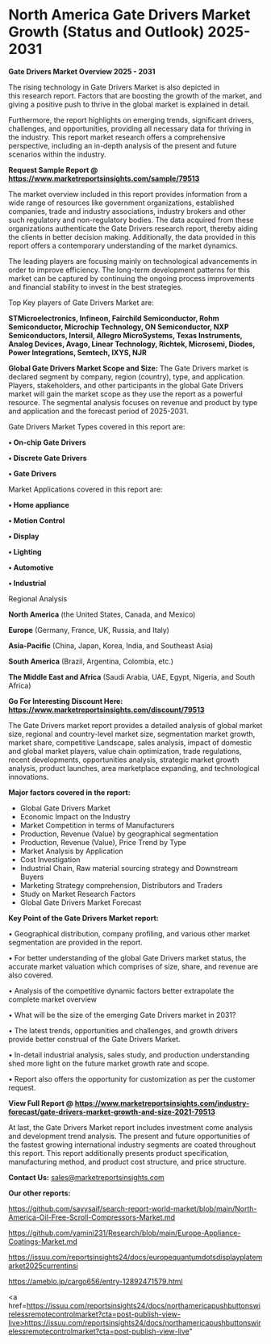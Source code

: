 # North America Gate Drivers Market Growth (Status and Outlook) 2025-2031

<Strong> Gate Drivers Market Overview 2025 - 2031</strong>

The rising technology in Gate Drivers Market is also depicted in this research report. Factors that are boosting the growth of the market, and giving a positive push to thrive in the global market is explained in detail.

Furthermore, the report highlights on emerging trends, significant drivers, challenges, and opportunities, providing all necessary data for thriving in the industry. This report market research offers a comprehensive perspective, including an in-depth analysis of the present and future scenarios within the industry.

<strong>Request Sample Report @ <a href=https://www.marketreportsinsights.com/sample/79513>https://www.marketreportsinsights.com/sample/79513</a></strong>

The market overview included in this report provides information from a wide range of resources like government organizations, established companies, trade and industry associations, industry brokers and other such regulatory and non-regulatory bodies. The data acquired from these organizations authenticate the Gate Drivers research report, thereby aiding the clients in better decision making. Additionally, the data provided in this report offers a contemporary understanding of the market dynamics.

The leading players are focusing mainly on technological advancements in order to improve efficiency. The long-term development patterns for this market can be captured by continuing the ongoing process improvements and financial stability to invest in the best strategies.

Top Key players of Gate Drivers Market are:

<strong>STMicroelectronics, Infineon, Fairchild Semiconductor, Rohm Semiconductor, Microchip Technology, ON Semiconductor, NXP Semiconductors, Intersil, Allegro MicroSystems, Texas Instruments, Analog Devices, Avago, Linear Technology, Richtek, Microsemi, Diodes, Power Integrations, Semtech, IXYS, NJR</strong>

<strong><b>Global Gate Drivers Market Scope and Size:</b></strong>
The Gate Drivers market is declared segment by company, region (country), type, and application. Players, stakeholders, and other participants in the global Gate Drivers market will gain the market scope as they use the report as a powerful resource. The segmental analysis focuses on revenue and product by type and application and the forecast period of 2025-2031.

Gate Drivers Market Types covered in this report are:

<strong>• On-chip Gate Drivers

• Discrete Gate Drivers

• Gate Drivers</strong>

Market Applications covered in this report are:

<strong>• Home appliance

• Motion Control

• Display

• Lighting

• Automotive

• Industrial</strong> 

Regional Analysis

<strong>North America</strong> (the United States, Canada, and Mexico)

<strong>Europe</strong> (Germany, France, UK, Russia, and Italy)

<strong>Asia-Pacific</strong> (China, Japan, Korea, India, and Southeast Asia)

<strong>South America</strong> (Brazil, Argentina, Colombia, etc.)

<strong>The Middle East and Africa</strong> (Saudi Arabia, UAE, Egypt, Nigeria, and South Africa)

<strong>Go For Interesting Discount Here: <a href=https://www.marketreportsinsights.com/discount/79513>https://www.marketreportsinsights.com/discount/79513</a></strong>

The Gate Drivers market report provides a detailed analysis of global market size, regional and country-level market size, segmentation market growth, market share, competitive Landscape, sales analysis, impact of domestic and global market players, value chain optimization, trade regulations, recent developments, opportunities analysis, strategic market growth analysis, product launches, area marketplace expanding, and technological innovations.

<strong><b>Major factors covered in the report:</b></strong>
<ul>
  <li>Global Gate Drivers Market </li>
  <li>Economic Impact on the Industry</li>
  <li>Market Competition in terms of Manufacturers</li>
  <li>Production, Revenue (Value) by geographical segmentation</li>
  <li>Production, Revenue (Value), Price Trend by Type</li>
  <li>Market Analysis by Application</li>
  <li>Cost Investigation</li>
  <li>Industrial Chain, Raw material sourcing strategy and Downstream Buyers</li>
  <li>Marketing Strategy comprehension, Distributors and Traders</li>
  <li>Study on Market Research Factors</li>
  <li>Global Gate Drivers Market Forecast</li>
</ul>

<strong><b>Key Point of the Gate Drivers Market report:</b></strong>

• Geographical distribution, company profiling, and various other market segmentation are provided in the report.

• For better understanding of the global Gate Drivers market status, the accurate market valuation which comprises of size, share, and revenue are also covered.

• Analysis of the competitive dynamic factors better extrapolate the complete market overview

• What will be the size of the emerging Gate Drivers market in 2031?

• The latest trends, opportunities and challenges, and growth drivers provide better construal of the Gate Drivers Market.

• In-detail industrial analysis, sales study, and production understanding shed more light on the future market growth rate and scope.

• Report also offers the opportunity for customization as per the customer request.

<strong><b>View Full Report @ <a href=https://www.marketreportsinsights.com/industry-forecast/gate-drivers-market-growth-and-size-2021-79513>https://www.marketreportsinsights.com/industry-forecast/gate-drivers-market-growth-and-size-2021-79513</a></b></strong>


At last, the Gate Drivers Market report includes investment come analysis and development trend analysis. The present and future opportunities of the fastest growing international industry segments are coated throughout this report. This report additionally presents product specification, manufacturing method, and product cost structure, and price structure.

<strong>Contact Us:</strong>
sales@marketreportsinsights.com

<strong>Our other reports:</strong>

<a href=https://github.com/sayysaif/search-report-world-market/blob/main/North-America-Oil-Free-Scroll-Compressors-Market.md>https://github.com/sayysaif/search-report-world-market/blob/main/North-America-Oil-Free-Scroll-Compressors-Market.md</a>

<a href=https://github.com/yamini231/Research/blob/main/Europe-Appliance-Coatings-Market.md>https://github.com/yamini231/Research/blob/main/Europe-Appliance-Coatings-Market.md</a>

<a href=https://issuu.com/reportsinsights24/docs/europequantumdotsdisplayplatemarket2025currentinsi>https://issuu.com/reportsinsights24/docs/europequantumdotsdisplayplatemarket2025currentinsi</a>

<a href=https://ameblo.jp/cargo656/entry-12892471579.html>https://ameblo.jp/cargo656/entry-12892471579.html</a>

<a href=https://issuu.com/reportsinsights24/docs/northamericapushbuttonswirelessremotecontrolmarket?cta=post-publish-view-live>https://issuu.com/reportsinsights24/docs/northamericapushbuttonswirelessremotecontrolmarket?cta=post-publish-view-live</a>"
